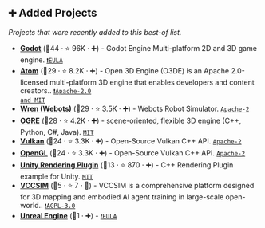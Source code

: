 ## ➕ Added Projects

_Projects that were recently added to this best-of list._

- <b><a href="https://godotengine.org/">Godot</a></b> (🥇44 ·  ⭐ 96K · ➕) - Godot Engine Multi-platform 2D and 3D game engine. <code><a href="https://tldrlegal.com/search?q=EULA">❗️EULA</a></code>
- <b><a href="https://docs.o3de.org/docs/atom-guide/">Atom</a></b> (🥇29 ·  ⭐ 8.2K · ➕) - Open 3D Engine (O3DE) is an Apache 2.0-licensed multi-platform 3D engine that enables developers and content creators.. <code><a href="https://tldrlegal.com/search?q=Apache-2.0%20and%20MIT">❗️Apache-2.0 and MIT</a></code>
- <b><a href="https://cyberbotics.com/">Wren (Webots)</a></b> (🥇29 ·  ⭐ 3.5K · ➕) - Webots Robot Simulator. <code><a href="http://bit.ly/3nYMfla">Apache-2</a></code>
- <b><a href="https://www.ogre3d.org/">OGRE</a></b> (🥈28 ·  ⭐ 4.2K · ➕) - scene-oriented, flexible 3D engine (C++, Python, C#, Java). <code><a href="http://bit.ly/34MBwT8">MIT</a></code>
- <b><a href="https://www.khronos.org/">Vulkan</a></b> (🥉24 ·  ⭐ 3.3K · ➕) - Open-Source Vulkan C++ API. <code><a href="http://bit.ly/3nYMfla">Apache-2</a></code>
- <b><a href="https://www.khronos.org/">OpenGL</a></b> (🥉24 ·  ⭐ 3.3K · ➕) - Open-Source Vulkan C++ API. <code><a href="http://bit.ly/3nYMfla">Apache-2</a></code>
- <b><a href="https://docs.unity3d.com/Manual/NativePluginInterface.html">Unity Rendering Plugin</a></b> (🥉13 ·  ⭐ 870 · ➕) - C++ Rendering Plugin example for Unity. <code><a href="http://bit.ly/34MBwT8">MIT</a></code>
- <b><a href="https://github.com/Marmiya/VCCSim">VCCSIM</a></b> (🥇5 ·  ⭐ 7 · 🐣) - VCCSIM is a comprehensive platform designed for 3D mapping and embodied AI agent training in large-scale open-world.. <code><a href="http://bit.ly/3pwmjO5">❗️AGPL-3.0</a></code>
- <b><a href="https://www.unrealengine.com/">Unreal Engine</a></b> (🥉1 · ➕) -  <code><a href="https://tldrlegal.com/search?q=EULA">❗️EULA</a></code>


